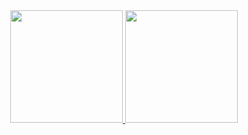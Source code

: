 <div align="center">
  <a href="https://github.com/Larabsg">
  <img height="180em" src="https://github-readme-stats.vercel.app/api?username=Larabsg&show_icons=true&theme=gotham&include_all_commits=true&count_private=true"/>
  <img height="180em" src="https://github-readme-stats.vercel.app/api/top-langs/?username=Larabsg&layout=compact&langs_count=7&theme=gotham"/>
</div>

